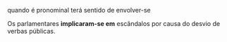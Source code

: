 quando é pronominal terá sentido de envolver-se

Os parlamentares **implicaram-se em** escândalos por causa do desvio de verbas públicas.